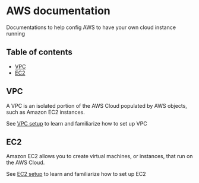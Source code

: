# AWS documentation 

Documentations to help config AWS to have your own cloud instance running 

## Table of contents

- [VPC](#vpc)
- [EC2](#ec2)

## VPC 
A VPC is an isolated portion of the AWS Cloud populated by AWS objects, such as Amazon EC2 instances.

See [VPC setup][VPC setup] to learn and familiarize how to set up VPC 

## EC2 
Amazon EC2 allows you to create virtual machines, or instances, that run on the AWS Cloud.

See [EC2 setup][EC2 setup] to learn and familiarize how to set up EC2 



[VPC setup]: https://github.com/AnhCaooo/master-clouds/tree/main/AWS/VPC.md
[EC2 setup]: https://github.com/AnhCaooo/master-clouds/tree/main/AWS/EC2.md
